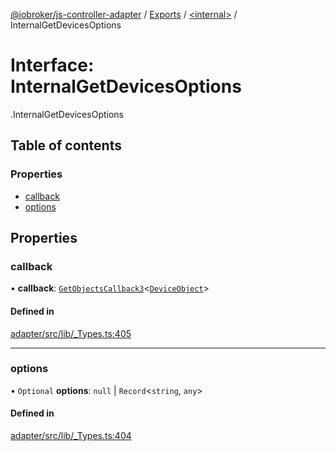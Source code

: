 [@iobroker/js-controller-adapter](../README.md) / [Exports](../modules.md) / [<internal\>](../modules/internal_.md) / InternalGetDevicesOptions

# Interface: InternalGetDevicesOptions

[<internal>](../modules/internal_.md).InternalGetDevicesOptions

## Table of contents

### Properties

- [callback](internal_.InternalGetDevicesOptions.md#callback)
- [options](internal_.InternalGetDevicesOptions.md#options)

## Properties

### callback

• **callback**: [`GetObjectsCallback3`](../modules/internal_.md#getobjectscallback3)<[`DeviceObject`](internal_.DeviceObject.md)\>

#### Defined in

[adapter/src/lib/_Types.ts:405](https://github.com/ioBroker/ioBroker.js-controller/blob/180be0b1/packages/adapter/src/lib/_Types.ts#L405)

___

### options

• `Optional` **options**: ``null`` \| `Record`<`string`, `any`\>

#### Defined in

[adapter/src/lib/_Types.ts:404](https://github.com/ioBroker/ioBroker.js-controller/blob/180be0b1/packages/adapter/src/lib/_Types.ts#L404)
